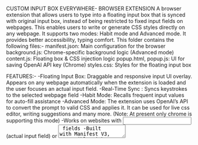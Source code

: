 CUSTOM INPUT BOX EVERYWHERE- BROWSER EXTENSION
A  browser extension that allows users to type into a floating input box that is synced with original input box, instead of being restricted to fixed input fields on webpages. This enables users to write or generate CSS styles directly on any webpage. It supports two modes: Habit mode and Advanced mode. It provides better accessibility, typing comfort.
This folder contains the following files:-
manifest.json: Main configuration for the browser
background.js: Chrome-specific background logic (Advanced mode)
content.js: Floating box & CSS injection logic
popup.html, popup.js: UI for saving OpenAI API key (Chrome)
styles.css: Styles for the floating input box

FEATURES:-
-Floating Input Box:  Draggable and responsive input UI overlay. Appears on any webpage automatically when the extension is loaded and the user focuses an actual input field.
-Real-Time Sync : Syncs keystrokes to the selected webpage field
-Habit Mode: Recalls frequent input values for auto-fill assistance
-Advanced Mode: The extension uses OpenAI’s API to convert the prompt to valid CSS and applies it. It can be used for live css editor, writing suggestions and many more. (Note: At present only chrome is supporting this mode)
-Works on websites with <input>(actual input field) or <textarea> fields
-Built with Manifest V3, compatible with Chrome & Firefox

INSTRUCTIONS TO RUN:
Chrome
• Visit chrome://extensions/ , Enable Developer Mode, click Load Unpacked, Select the folder containing this extension. Also set the API key.
Firefox (Habit Mode Only)
• Visit about:debugging#/runtime/this-firefox , click Load Temporary Add-on, then select the manifest.json file

•	After loading the extension, visit any website.
•	When you click on a actual input field, a floating input box appears. We can switch between Habit and Advanced Mode. (Ctrl + shift + H for habit mode, Ctrl+ shift + A for advanced mode)
•	In Advanced Mode, you can try any prompts.

ASSUMPTIONS:-
Firefox Limitations - Firefox currently does not support Manifest V3 service workers; therefore, Advanced Mode is disabled for Firefox users.
Limited to Visible CSS Modification - The tool only applies CSS that affects the visible document body; no DOM structure changes are attempted.




